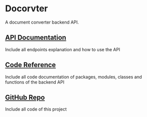 # Docorvter
A document converter backend API.

## [API Documentation](api_docs)
Include all endpoints explanation and how to use the API

## [Code Reference](reference/backend/api/)
Include all code documentation of packages, modules, classes and functions of the backend API

## [GitHub Repo](https://github.com/mstva/docorvter)
Include all code of this project
